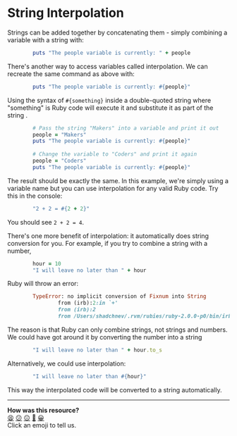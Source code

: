 # String Interpolation

Strings can be added together by concatenating them - simply combining a variable with a string with:

````ruby
		puts "The people variable is currently: " + people
````

There's another way to access variables called interpolation. We can recreate the same command as above with:

````ruby
		puts "The people variable is currently: #{people}"
````

Using the syntax of `#{something}` inside a double-quoted string where "something" is Ruby code will execute it and substitute it as part of the string .
````ruby
		# Pass the string "Makers" into a variable and print it out
		people = "Makers"
		puts "The people variable is currently: #{people}"
		
		# Change the variable to "Coders" and print it again
		people = "Coders"
		puts "The people variable is currently: #{people}"
````

The result should be exactly the same. In this example, we're simply using a variable name but you can use interpolation for any valid Ruby code. Try this in the console:

````ruby
		"2 + 2 = #{2 + 2}"
````

You should see `2 + 2 = 4`.

There's one more benefit of interpolation: it automatically does string conversion for you. For example, if you try to combine a string with a number,

````ruby
		hour = 10
		"I will leave no later than " + hour
````

Ruby will throw an error:

````ruby
		TypeError: no implicit conversion of Fixnum into String
		        from (irb):2:in `+'
		        from (irb):2
		        from /Users/shadchnev/.rvm/rubies/ruby-2.0.0-p0/bin/irb:16:in `<main>'
````

The reason is that Ruby can only combine strings, not strings and numbers. We could have got around it by converting the number into a string

````ruby
		"I will leave no later than " + hour.to_s
````

Alternatively, we could use interpolation:

````ruby
		"I will leave no later than #{hour}"
````

This way the interpolated code will be converted to a string automatically.

<!-- BEGIN GENERATED SECTION DO NOT EDIT -->

---

**How was this resource?**  
[😫](https://airtable.com/shrUJ3t7KLMqVRFKR?prefill_Repository=course&prefill_File=pills/string_interpolation.md&prefill_Sentiment=😫) [😕](https://airtable.com/shrUJ3t7KLMqVRFKR?prefill_Repository=course&prefill_File=pills/string_interpolation.md&prefill_Sentiment=😕) [😐](https://airtable.com/shrUJ3t7KLMqVRFKR?prefill_Repository=course&prefill_File=pills/string_interpolation.md&prefill_Sentiment=😐) [🙂](https://airtable.com/shrUJ3t7KLMqVRFKR?prefill_Repository=course&prefill_File=pills/string_interpolation.md&prefill_Sentiment=🙂) [😀](https://airtable.com/shrUJ3t7KLMqVRFKR?prefill_Repository=course&prefill_File=pills/string_interpolation.md&prefill_Sentiment=😀)  
Click an emoji to tell us.

<!-- END GENERATED SECTION DO NOT EDIT -->
